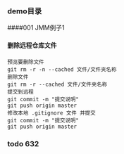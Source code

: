 ### demo目录
####001 JMM例子1

#### 删除远程仓库文件
```
预览要删除文件
git rm -r -n --cached 文件/文件夹名称 
删除文件
git rm -r --cached 文件/文件夹名称
提交到远程
git commit -m "提交说明"
git push origin master
修改本地 .gitignore 文件 并提交
git commit -m "提交说明"
git push origin master
```

### todo 632


